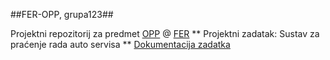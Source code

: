 ##FER-OPP, grupa123##

Projektni repozitorij za predmet [OPP](https://www.fer.unizg.hr/predmet/opp) @ [FER](https://www.fer.unizg.hr/)
** Projektni zadatak: Sustav za praćenje rada auto servisa **
[Dokumentacija zadatka](http://www.fer.unizg.hr/_download/repository/AutoServis.pdf)